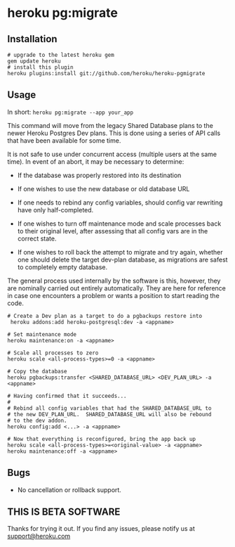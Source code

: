 # heroku pg:migrate

## Installation

    # upgrade to the latest heroku gem
    gem update heroku
    # install this plugin
    heroku plugins:install git://github.com/heroku/heroku-pgmigrate

## Usage

In short: `heroku pg:migrate --app your_app`

This command will move from the legacy Shared Database plans to the
newer Heroku Postgres Dev plans.  This is done using a series of API
calls that have been available for some time. 

It is not safe to use under concurrent access (multiple users at the
same time).  In event of an abort, it may be necessary to determine:

  * If the database was properly restored into its destination

  * If one wishes to use the new database or old database URL

  * If one needs to rebind any config variables, should config var
    rewriting have only half-completed.

  * If one wishes to turn off maintenance mode and scale processes
    back to their original level, after assessing that all config vars
    are in the correct state.

  * If one wishes to roll back the attempt to migrate and try again,
    whether one should delete the target dev-plan database, as
    migrations are safest to completely empty database.

The general process used internally by the software is this, however,
they are nominally carried out entirely automatically.  They are here
for reference in case one encounters a problem or wants a position to
start reading the code.

    # Create a Dev plan as a target to do a pgbackups restore into
     heroku addons:add heroku-postgresql:dev -a <appname>

    # Set maintenance mode
    heroku maintenance:on -a <appname>

    # Scale all processes to zero
    heroku scale <all-process-types>=0 -a <appname>

    # Copy the database
    heroku pgbackups:transfer <SHARED_DATABASE_URL> <DEV_PLAN_URL> -a <appname>

    # Having confirmed that it succeeds...
    #
    # Rebind all config variables that had the SHARED_DATABASE_URL to
    # the new DEV_PLAN_URL.  SHARED_DATABASE_URL will also be rebound
    # to the dev addon.
    heroku config:add <...> -a <appname>

    # Now that everything is reconfigured, bring the app back up
    heroku scale <all-process-types>=<original-value> -a <appname>
    heroku maintenance:off -a <appname>

## Bugs

* No cancellation or rollback support.

## THIS IS BETA SOFTWARE

Thanks for trying it out. If you find any issues, please notify us at
support@heroku.com
